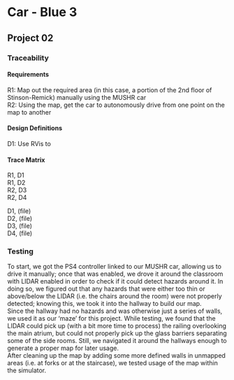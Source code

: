 # Car - Blue 3

## Project 02

### Traceability
#### Requirements
R1: Map out the required area (in this case, a portion of the 2nd floor of Stinson-Remick) manually using the MUSHR car </br>
R2: Using the map, get the car to autonomously drive from one point on the map to another </br>

#### Design Definitions
D1: Use RVis to 

#### Trace Matrix
R1, D1 </br>
R1, D2 </br>
R2, D3 </br>
R2, D4 </br>

D1, (file) </br>
D2, (file) </br>
D3, (file) </br>
D4, (file) </br>

### Testing

To start, we got the PS4 controller linked to our MUSHR car, allowing us to drive it manually; once that was enabled, we drove it around the classroom with LIDAR enabled in order to check if it could detect hazards around it. In doing so, we figured out that any hazards that were either too thin or above/below the LIDAR (i.e. the chairs around the room) were not properly detected; knowing this, we took it into the hallway to build our map. </br>
Since the hallway had no hazards and was otherwise just a series of walls, we used it as our ‘maze’ for this project. While testing, we found that the LIDAR could pick up (with a bit more time to process) the railing overlooking the main atrium, but could not properly pick up the glass barriers separating some of the side rooms. Still, we navigated it around the hallways enough to generate a proper map for later usage. </br>
After cleaning up the map by adding some more defined walls in unmapped areas (i.e. at forks or at the staircase), we tested usage of the map within the simulator. 
